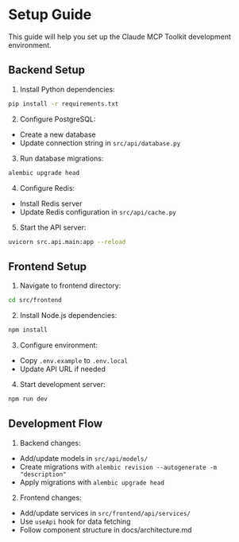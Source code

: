# Setup Guide

This guide will help you set up the Claude MCP Toolkit development environment.

## Backend Setup

1. Install Python dependencies:
```bash
pip install -r requirements.txt
```

2. Configure PostgreSQL:
- Create a new database
- Update connection string in `src/api/database.py`

3. Run database migrations:
```bash
alembic upgrade head
```

4. Configure Redis:
- Install Redis server
- Update Redis configuration in `src/api/cache.py`

5. Start the API server:
```bash
uvicorn src.api.main:app --reload
```

## Frontend Setup

1. Navigate to frontend directory:
```bash
cd src/frontend
```

2. Install Node.js dependencies:
```bash
npm install
```

3. Configure environment:
- Copy `.env.example` to `.env.local`
- Update API URL if needed

4. Start development server:
```bash
npm run dev
```

## Development Flow

1. Backend changes:
- Add/update models in `src/api/models/`
- Create migrations with `alembic revision --autogenerate -m "description"`
- Apply migrations with `alembic upgrade head`

2. Frontend changes:
- Add/update services in `src/frontend/api/services/`
- Use `useApi` hook for data fetching
- Follow component structure in docs/architecture.md